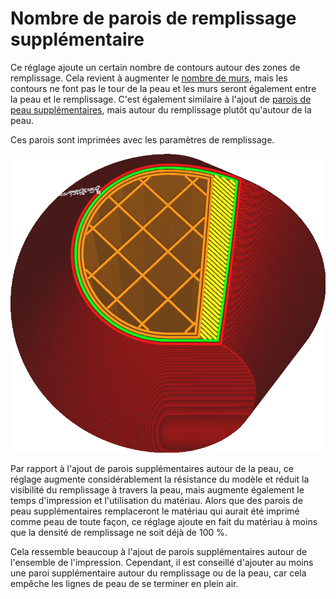 Nombre de parois de remplissage supplémentaire
===

Ce réglage ajoute un certain nombre de contours autour des zones de remplissage. Cela revient à augmenter le [nombre de murs](../shell/wall_line_count.md), mais les contours ne font pas le tour de la peau et les murs seront également entre la peau et le remplissage. C'est également similaire à l'ajout de [parois de peau supplémentaires](../shell/skin_outline_count.md), mais autour du remplissage plutôt qu'autour de la peau.

Ces parois sont imprimées avec les paramètres de remplissage.

![Deux murs supplémentaires autour du remplissage](../../../articles/images/infill_wall_line_count.png)

Par rapport à l'ajout de parois supplémentaires autour de la peau, ce réglage augmente considérablement la résistance du modèle et réduit la visibilité du remplissage à travers la peau, mais augmente également le temps d'impression et l'utilisation du matériau. Alors que des parois de peau supplémentaires remplaceront le matériau qui aurait été imprimé comme peau de toute façon, ce réglage ajoute en fait du matériau à moins que la densité de remplissage ne soit déjà de 100 %.

Cela ressemble beaucoup à l'ajout de parois supplémentaires autour de l'ensemble de l'impression. Cependant, il est conseillé d'ajouter au moins une paroi supplémentaire autour du remplissage ou de la peau, car cela empêche les lignes de peau de se terminer en plein air.
